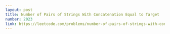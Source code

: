 ```yaml
---
layout: post
title: Number of Pairs of Strings With Concatenation Equal to Target
number: 2023
link: https://leetcode.com/problems/number-of-pairs-of-strings-with-concatenation-equal-to-target
---
```

